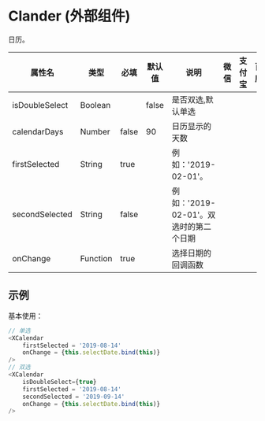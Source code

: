 # Clander <span style="font-weight: bold">(外部组件)</span>

日历。

| 属性名    | 类型 | 必填 | 默认值 | 说明 | 微信 | 支付宝 | 百度 | 快应用 | 举例 |
| --- | --- | --- | --- | --- | --- | --- | --- | --- | --- |
| isDoubleSelect | Boolean | | false | 是否双选,默认单选 |  |  |  |  | |
| calendarDays  | Number | false | 90 | 日历显示的天数 |  |  |  |  | |
| firstSelected | String | true | | 例如：'2019-02-01'。| |  |  | | 默认格式'YYYY-MM-dd' |
| secondSelected  | String | false | | 例如：'2019-02-01'。双选时的第二个日期 |  |  |  |  | 默认格式'YYYY-MM-dd' |
| onChange  | Function | true | | 选择日期的回调函数 |  |  |  |  |  |


## 示例

基本使用：

```js
// 单选
<XCalendar
    firstSelected = '2019-08-14'
    onChange = {this.selectDate.bind(this)}
/>
// 双选
<XCalendar
    isDoubleSelect={true}
    firstSelected = '2019-08-14'
    secondSelected = '2019-09-14'
    onChange = {this.selectDate.bind(this)}
/>
```

